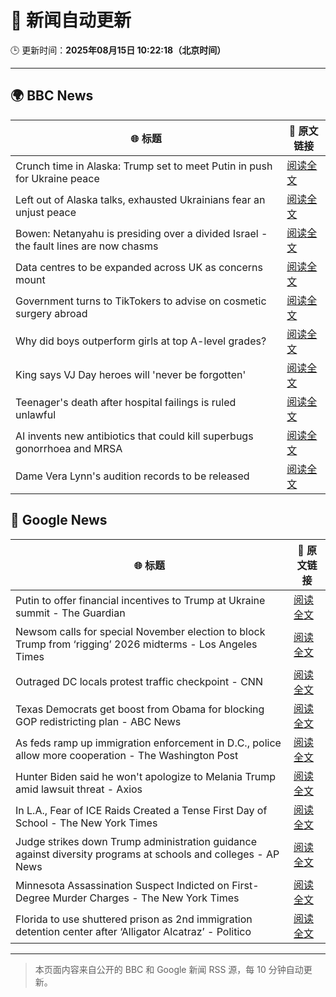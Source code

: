 # 🧠 新闻自动更新

🕒 更新时间：**2025年08月15日 10:22:18（北京时间）**

---

## 🌍 BBC News

| 🌐 标题 | 🔗 原文链接 |
|--------|-------------|
| Crunch time in Alaska: Trump set to meet Putin in push for Ukraine peace | [阅读全文](https://www.bbc.com/news/articles/c9qy1neql8lo?at_medium=RSS&at_campaign=rss) |
| Left out of Alaska talks, exhausted Ukrainians fear an unjust peace | [阅读全文](https://www.bbc.com/news/articles/cly7kl7e469o?at_medium=RSS&at_campaign=rss) |
| Bowen: Netanyahu is presiding over a divided Israel - the fault lines are now chasms | [阅读全文](https://www.bbc.com/news/articles/c3r441zyw27o?at_medium=RSS&at_campaign=rss) |
| Data centres to be expanded across UK as concerns mount | [阅读全文](https://www.bbc.com/news/articles/clyr9nx0jrzo?at_medium=RSS&at_campaign=rss) |
| Government turns to TikTokers to advise on cosmetic surgery abroad | [阅读全文](https://www.bbc.com/news/articles/c707985dqwko?at_medium=RSS&at_campaign=rss) |
| Why did boys outperform girls at top A-level grades? | [阅读全文](https://www.bbc.com/news/articles/c62707l4lwvo?at_medium=RSS&at_campaign=rss) |
| King says VJ Day heroes will 'never be forgotten' | [阅读全文](https://www.bbc.com/news/articles/cz93j78ed87o?at_medium=RSS&at_campaign=rss) |
| Teenager's death after hospital failings is ruled unlawful | [阅读全文](https://www.bbc.com/news/articles/c17np9vly51o?at_medium=RSS&at_campaign=rss) |
| AI invents new antibiotics that could kill superbugs gonorrhoea and MRSA | [阅读全文](https://www.bbc.com/news/articles/cgr94xxye2lo?at_medium=RSS&at_campaign=rss) |
| Dame Vera Lynn's audition records to be released | [阅读全文](https://www.bbc.com/news/articles/c78mz4g022xo?at_medium=RSS&at_campaign=rss) |

## 📰 Google News

| 🌐 标题 | 🔗 原文链接 |
|--------|-------------|
| Putin to offer financial incentives to Trump at Ukraine summit - The Guardian | [阅读全文](https://news.google.com/rss/articles/CBMirAFBVV95cUxPMHhxOWFCamt5akxvUmNsZ3BlMWQtQWRadW1FVmcxcEpVYXlhZU41RFNUWi1lUFJHRnlFQVJITjlKcW1PdDNqTUNBOHI1M0V2cVVKOGlOQjFYWko1aVJPbU92Rjh1blgtRi1zVVBaREd2WmJlUGh1WWtCZjVxNjJnX1hlMHFzNXVJOG1sVElyZzdZZVdNbFRnNWxrUG8yaWxWYVlJS2pBdXk3dzJt?oc=5) |
| Newsom calls for special November election to block Trump from ‘rigging’ 2026 midterms - Los Angeles Times | [阅读全文](https://news.google.com/rss/articles/CBMilwFBVV95cUxPTkk3OVQ5dW4zRUE2WlI5T0F4bHJ2VlBfaUVRYlZhN25qcnR0VEgyN2VHWEpZOXRTZnVUcG5HbEVPV1A3UVFvUWR3QlJJVXdkeVVwRkhPR0pZdFpHZ19WU1ZTT3h0a3lqanBsQjRRRGYtNnVVWTNxSzN0NGxwU25aWHlzdVdzcTNzWXlRQlI2WW03WnZuOFU4?oc=5) |
| Outraged DC locals protest traffic checkpoint - CNN | [阅读全文](https://news.google.com/rss/articles/CBMioAFBVV95cUxQaVVsU0ttX3k1c003SVVoWW1xWkZab1FpU19ONnZrNzY0Sl9wZmg4SGxPc3JEdXppTzJnN0R5SzNfWVBjem5oWlI1ckdwUkZoZUtoei12RFZnUjNqTXRpTzZMNmFVS19fY3pmdHZTb3NkWTZhUzVKZUl0VFFXUHhqVmo0T193RkpraXJJSEVwZ3VwQ2ZIQ0lhWVJLV0NUa2gt?oc=5) |
| Texas Democrats get boost from Obama for blocking GOP redistricting plan - ABC News | [阅读全文](https://news.google.com/rss/articles/CBMiowFBVV95cUxQREtfb3lzelFIVjBWVlVicXlxc2N1SmRaMnppTzczaUtaZ0dvbGhlZFllQUxiajRRTkdQczBUT3JLektRX1Z4Q05maWpfeVgwckg5a0JPalZQR2t6Rm9ZcTJvNDNnMElXUDh1aHdwRnJvWnBldzVsTTJ6RjJIRmpNSFJNcHRTMzhybmw1NXR4YlZPcmFZazQzSV9DdnYtcTJtMDZZ0gGoAUFVX3lxTE92c0dJdnFSSmlzY3NFcXRjOEMwcEFSTEdUenVJVjhJS083U1FDMGxhenpUS1o2bnF5VUozTW85MDRLcF81RXY4X1Z5LU9OVlRYM3l0VkZ0S3JtMzcwZXBSSnJ5MGgwWXNETEZUUXZ0bGlBRWZWbllsV3hVU193S21SWnhmNUx4NEZTNUlja2k1U1R5Y1lSNFhpRS1PN1g0X0VXZnF2UUlwMA?oc=5) |
| As feds ramp up immigration enforcement in D.C., police allow more cooperation - The Washington Post | [阅读全文](https://news.google.com/rss/articles/CBMilgFBVV95cUxNRXlLS3V6emRzaE9XTVRHMGNST0tnMmt0dWU1bHNvX1pmWlRHY2ZfM21fZ1ZiZkw1THZtUkMxaENqaFlPdjZ4RG5DT0hOa1ZKbURTYmp5STJYWDBoS1NEZklxbnl3Q1JHWjJ3SHR5bmI2U2J5eDVmeUM3TjljX0F2TWJqVjdWYlNXMms3X3AwRXhsRlZ1S3c?oc=5) |
| Hunter Biden said he won't apologize to Melania Trump amid lawsuit threat - Axios | [阅读全文](https://news.google.com/rss/articles/CBMif0FVX3lxTE52NnRQWEZlYWFpSnZlYnFsVWJ6XzFVNFZ3cGVvNjB4TC1GeTZ5RXo3ZVgyaDhrVDdFWkdDUWVrQ1pNVDFaZ2RBeWNJdGd6V1BCeW9zdlhodHpFQ2VZcTBnT0dMaUdHakNtZlpLcDNDQ0stZWRxUjkzTVZIRlBHdXc?oc=5) |
| In L.A., Fear of ICE Raids Created a Tense First Day of School - The New York Times | [阅读全文](https://news.google.com/rss/articles/CBMigAFBVV95cUxOQTRQaXF5dkEyRmdBM1UwUmstSS00cU9QUzl3ZmtHUXZXamN1OG1LdnhjX3pSeTNqRGJyNHQyQ0xrR0t1UWJseGQ0b3JhOUw4SXVQTURqMXBLQmRSb01uVVl0Zm4zbU10NHZmV294Ql9vMzRFdWFFYjdyWXNBdHhFcQ?oc=5) |
| Judge strikes down Trump administration guidance against diversity programs at schools and colleges - AP News | [阅读全文](https://news.google.com/rss/articles/CBMiswFBVV95cUxPZDJCTjFhd3JHenJBZ3pYcUxEZHFxRlFnMkJ0TFV2VlljRzJhZFRkdVdIVXVJRGVjTWFTemtxXy1uSWpKajJWVlA3ZGJCSDRoSm02cEhUZzNfNXJ2YnB5Mzd2WGN5UXdjQTA3dTVHdlJua2VZT1liZGE0UmwwbWZmb3JYbUExeGhzSHhVbkN4N29rVWpXLUtpMXdMMy1BSTFiRVU0Q1FxU0RNUTdPSFdkQU9BQQ?oc=5) |
| Minnesota Assassination Suspect Indicted on First-Degree Murder Charges - The New York Times | [阅读全文](https://news.google.com/rss/articles/CBMif0FVX3lxTE9EcHAtSEFGZmlrYk52Q3BBMWwzU05aY1NlOWhxNXFHVkVoeW9FSnN0b0FZZ0lXSjI4MktsSGF1MDdzOVFpSVhiNFVkQm9rcURTRzYwOVRFbnc0ZlNvYnlKb2VuemxMV21uQ2NPaV9nR0h6ZkQ4MzlYcEllWjZnWlU?oc=5) |
| Florida to use shuttered prison as 2nd immigration detention center after ‘Alligator Alcatraz’ - Politico | [阅读全文](https://news.google.com/rss/articles/CBMi2gFBVV95cUxPN09rQVB1ak5jMGpIQURjZFluQm5WV3Rkd1lWSUUxeGhBNFV4RjlZb182RktVVE1wdU5LNzZXbHJQQkpJZGtHZVhrYVpjQzRWVFMwVTdRZ0FwSjN4MmstVlZNOWVVRW1YaVBiTVhFN2ZtWmphalltS09Nd0VCRW92Ml9xa2htbmJNRGRFTTdLQy01TkNmcnd2clVzWDhkanNfcF9Tb1c4QmEyMmthYWFZLWs2eW9XWjN6aGtNdjNvakV4bGpvWEU1VHUxeXRTbGR4bGFmdVozNTBJZw?oc=5) |

---
> 本页面内容来自公开的 BBC 和 Google 新闻 RSS 源，每 10 分钟自动更新。